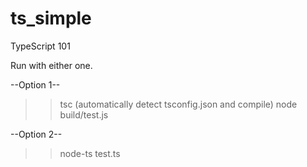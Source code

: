 # ts_simple
TypeScript 101

Run with either one.

--Option 1--
>> tsc
(automatically detect tsconfig.json and compile)
>> node build/test.js

--Option 2--
>> node-ts test.ts

